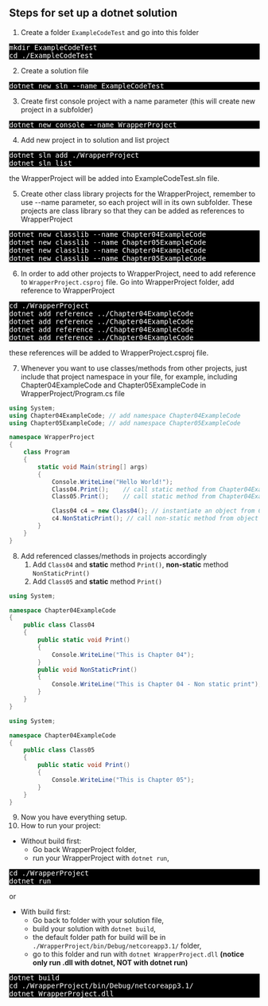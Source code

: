 ## Steps for set up a dotnet solution ##

1. Create a folder `ExampleCodeTest` and go into this folder

<div style="background:black;color:white">
<pre>
mkdir ExampleCodeTest
cd ./ExampleCodeTest
</pre>
</div>

2. Create a solution file

<div style="background:black;color:white">
<pre>
dotnet new sln --name ExampleCodeTest
</pre>
</div>

3. Create first console project with a name parameter (this will create new project in a subfolder) 

<div style="background:black;color:white">
<pre>
dotnet new console --name WrapperProject
</pre>
</div>

4. Add new project in to solution and list project

<div style="background:black;color:white">
<pre>
dotnet sln add ./WrapperProject
dotnet sln list
</pre>
</div>
the WrapperProject will be added into ExampleCodeTest.sln file.

5. Create other class library projects for the WrapperProject, remember to use --name parameter, so each project will in its own subfolder. These projects are class library so that they can be added as references to WrapperProject

<div style="background:black;color:white">
<pre>
dotnet new classlib --name Chapter04ExampleCode
dotnet new classlib --name Chapter05ExampleCode
dotnet new classlib --name Chapter04ExampleCode
dotnet new classlib --name Chapter05ExampleCode
</pre>
</div>

6. In order to add other projects to WrapperProject, need to add reference to `WrapperProject.csproj` file. Go into WrapperProject folder, add reference to WrapperProject

<div style="background:black;color:white">
<pre>
cd ./WrapperProject
dotnet add reference ../Chapter04ExampleCode
dotnet add reference ../Chapter04ExampleCode
dotnet add reference ../Chapter04ExampleCode
dotnet add reference ../Chapter04ExampleCode
</pre>
</div>

these references will be added to WrapperProject.csproj file.

7. Whenever you want to use classes/methods from other projects, just include that project namespace in your file, for example, including Chapter04ExampleCode and Chapter05ExampleCode in WrapperProject/Program.cs file

```csharp
using System;
using Chapter04ExampleCode; // add namespace Chapter04ExampleCode
using Chapter05ExampleCode; // add namespace Chapter05ExampleCode

namespace WrapperProject
{
    class Program
    {
        static void Main(string[] args)
        {
            Console.WriteLine("Hello World!");
            Class04.Print();    // call static method from Chapter04ExampleCode.Class04
            Class05.Print();    // call static method from Chapter04ExampleCode.Class05

            Class04 c4 = new Class04(); // instantiate an object from Chapter04ExampleCode.Class04
            c4.NonStaticPrint(); // call non-static method from object
        }
    } 
}
```

8. Add referenced classes/methods in projects accordingly
   1. Add `Class04` and **static** method `Print()`, **non-static** method `NonStaticPrint()`
   2. Add `Class05` and **static** method `Print()` 
```csharp
using System;

namespace Chapter04ExampleCode
{
    public class Class04
    {
        public static void Print()
        {
            Console.WriteLine("This is Chapter 04");
        }
        public void NonStaticPrint()
        {
            Console.WriteLine("This is Chapter 04 - Non static print");
        }
    }
}
```


```csharp
using System;

namespace Chapter04ExampleCode
{
    public class Class05
    {
        public static void Print()
        {
            Console.WriteLine("This is Chapter 05");
        }
    }
}
```
9.  Now you have everything setup. 
10. How to run your project:
- Without build first: 
  - Go back WrapperProject folder, 
  - run your WrapperProject with `dotnet run`, 

<div style="background:black;color:white">
<pre>
cd ./WrapperProject
dotnet run
</pre>
</div>
 
or 

- With build first: 
  - Go back to folder with your solution file,
  - build your solution with `dotnet build`, 
  - the default folder path for build will be in `./WrapperProject/bin/Debug/netcoreapp3.1/` folder, 
  - go to this folder and run with `dotnet WrapperProject.dll` **(notice only run .dll with dotnet, NOT with dotnet run)**

<div style="background:black;color:white">
<pre>
dotnet build
cd ./WrapperProject/bin/Debug/netcoreapp3.1/
dotnet WrapperProject.dll
</pre>
</div>

